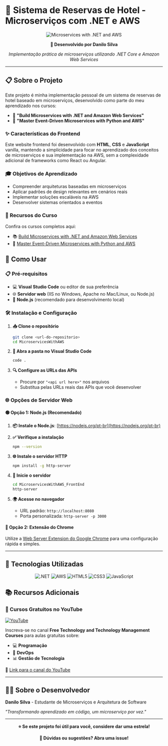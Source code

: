 # 🏨 Sistema de Reservas de Hotel - Microserviços com .NET e AWS

<div align="center">

![Microservices with .NET and AWS](https://img-c.udemycdn.com/course/750x422/2080118_8bbf_9.jpg "Microservices with .NET and AWS")

**🚀 Desenvolvido por Danilo Silva**

*Implementação prática de microserviços utilizando .NET Core e Amazon Web Services*

</div>

---

## 📋 Sobre o Projeto

Este projeto é minha implementação pessoal de um sistema de reservas de hotel baseado em microserviços, desenvolvido como parte do meu aprendizado nos cursos:

- 🎯 **"Build Microservices with .NET and Amazon Web Services"**
- 🐍 **"Master Event-Driven Microservices with Python and AWS"**

### ✨ Características do Frontend

Este website frontend foi desenvolvido com **HTML**, **CSS** e **JavaScript** vanilla, mantendo a simplicidade para focar no aprendizado dos conceitos de microserviços e sua implementação na AWS, sem a complexidade adicional de frameworks como React ou Angular.

### 🎓 Objetivos de Aprendizado

- Compreender arquiteturas baseadas em microserviços
- Aplicar padrões de design relevantes em cenários reais
- Implementar soluções escaláveis na AWS
- Desenvolver sistemas orientados a eventos

### 🔗 Recursos do Curso

Confira os cursos completos aqui:
- 📚 [Build Microservices with .NET and Amazon Web Services](https://www.udemy.com/course/build-microservices-with-aspnet-core-amazon-web-services/?referralCode=B288BF33506B34292176)
- 🐍 [Master Event-Driven Microservices with Python and AWS](https://www.udemy.com/course/build-microservices-with-python-aws/?referralCode=4727A2957A33ED2E4226)

## 🚀 Como Usar

### 📋 Pré-requisitos

- 💻 **Visual Studio Code** ou editor de sua preferência
- 🌐 **Servidor web** (IIS no Windows, Apache no Mac/Linux, ou Node.js)
- 🔧 **Node.js** (recomendado para desenvolvimento local)

### 🛠️ Instalação e Configuração

1. **📥 Clone o repositório**
   ```bash
   git clone <url-do-repositorio>
   cd MicroservicesWithAWS
   ```

2. **📁 Abra a pasta no Visual Studio Code**
   ```bash
   code .
   ```

3. **🔍 Configure as URLs das APIs**
   - Procure por `"<api url here>"` nos arquivos
   - Substitua pelas URLs reais das APIs que você desenvolver

### 🌐 Opções de Servidor Web

#### 🟢 Opção 1: Node.js (Recomendado)

1. **📦 Instale o Node.js**: [https://nodejs.org/pt-br](https://nodejs.org/pt-br)

2. **✅ Verifique a instalação**
   ```bash
   npm --version
   ```

3. **🌐 Instale o servidor HTTP**
   ```bash
   npm install -g http-server
   ```

4. **🚀 Inicie o servidor**
   ```bash
   cd MicroservicesWithAWS_FrontEnd
   http-server
   ```

5. **🌍 Acesse no navegador**
   - URL padrão: `http://localhost:8080`
   - Porta personalizada: `http-server -p 3000`

#### 🔵 Opção 2: Extensão do Chrome

Utilize a [Web Server Extension do Google Chrome](https://bit.ly/3QJF53O) para uma configuração rápida e simples.

---

## 🎯 Tecnologias Utilizadas

<div align="center">

![.NET](https://img.shields.io/badge/.NET-5C2D91?style=for-the-badge&logo=.net&logoColor=white)
![AWS](https://img.shields.io/badge/AWS-232F3E?style=for-the-badge&logo=amazon-aws&logoColor=white)
![HTML5](https://img.shields.io/badge/HTML5-E34F26?style=for-the-badge&logo=html5&logoColor=white)
![CSS3](https://img.shields.io/badge/CSS3-1572B6?style=for-the-badge&logo=css3&logoColor=white)
![JavaScript](https://img.shields.io/badge/JavaScript-F7DF1E?style=for-the-badge&logo=javascript&logoColor=black)

</div>

## 📚 Recursos Adicionais

### 🎥 Cursos Gratuitos no YouTube

[![YouTube](https://img.shields.io/badge/YouTube-FF0000?style=for-the-badge&logo=youtube&logoColor=white)](http://www.youtube.com/@FreeTechnologyLectures)

Inscreva-se no canal **Free Technology and Technology Management Courses** para aulas gratuitas sobre:
- 💻 **Programação**
- 🚀 **DevOps** 
- 📊 **Gestão de Tecnologia**

🔗 [Link para o canal do YouTube](http://www.youtube.com/@FreeTechnologyLectures)

---

## 👨‍💻 Sobre o Desenvolvedor

**Danilo Silva** - Estudante de Microserviços e Arquitetura de Software

*"Transformando aprendizado em código, um microserviço por vez."*

---

<div align="center">

**⭐ Se este projeto foi útil para você, considere dar uma estrela!**

**📧 Dúvidas ou sugestões? Abra uma issue!**

</div>
